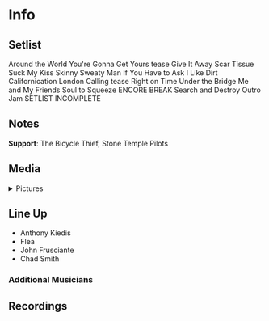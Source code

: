 # Info

## Setlist

Around the World
You're Gonna Get Yours tease
Give It Away
Scar Tissue
Suck My Kiss
Skinny Sweaty Man
If You Have to Ask
I Like Dirt
Californication
London Calling tease
Right on Time
Under the Bridge
Me and My Friends
Soul to Squeeze
ENCORE BREAK
Search and Destroy
Outro Jam
SETLIST INCOMPLETE

## Notes

**Support**: The Bicycle Thief, Stone Temple Pilots

## Media 

<details>
  <summary>Pictures</summary>
  <!--<img alt="Setlist" title="Setlist" src="_.jpg" height="200" />
  <img alt="Clipping" title="Clipping" src="_.jpg" height="200" />
  <img alt="Flyer" title="Flyer" src="_.jpg" height="200" />-->
</details>

## Line Up

* Anthony Kiedis
* Flea
* John Frusciante
* Chad Smith

### Additional Musicians

## Recordings
